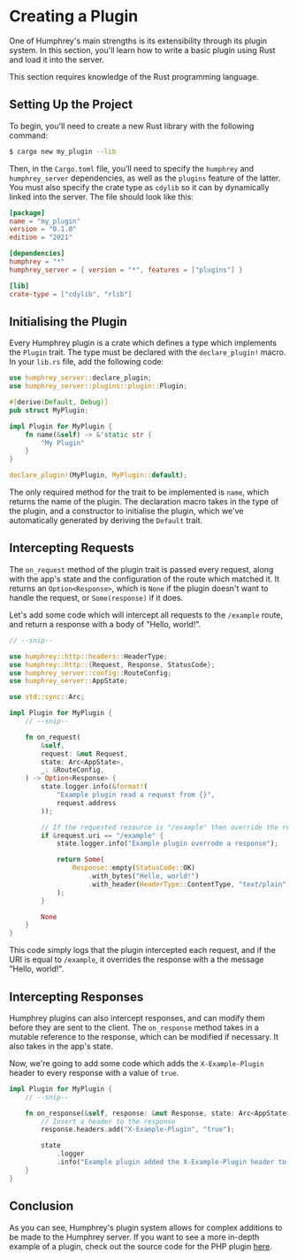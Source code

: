 # Creating a Plugin
One of Humphrey's main strengths is its extensibility through its plugin system. In this section, you'll learn how to write a basic plugin using Rust and load it into the server.

This section requires knowledge of the Rust programming language.

## Setting Up the Project
To begin, you'll need to create a new Rust library with the following command:

```sh
$ cargo new my_plugin --lib
```

Then, in the `Cargo.toml` file, you'll need to specify the `humphrey` and `humphrey_server` dependencies, as well as the `plugins` feature of the latter. You must also specify the crate type as `cdylib` so it can by dynamically linked into the server. The file should look like this:

```toml
[package]
name = "my_plugin"
version = "0.1.0"
edition = "2021"

[dependencies]
humphrey = "*"
humphrey_server = { version = "*", features = ["plugins"] }

[lib]
crate-type = ["cdylib", "rlib"]
```

## Initialising the Plugin
Every Humphrey plugin is a crate which defines a type which implements the `Plugin` trait. The type must be declared with the `declare_plugin!` macro. In your `lib.rs` file, add the following code:

```rs
use humphrey_server::declare_plugin;
use humphrey_server::plugins::plugin::Plugin;

#[derive(Default, Debug)]
pub struct MyPlugin;

impl Plugin for MyPlugin {
    fn name(&self) -> &'static str {
        "My Plugin"
    }
}

declare_plugin!(MyPlugin, MyPlugin::default);
```

The only required method for the trait to be implemented is `name`, which returns the name of the plugin. The declaration macro takes in the type of the plugin, and a constructor to initialise the plugin, which we've automatically generated by deriving the `Default` trait.

## Intercepting Requests
The `on_request` method of the plugin trait is passed every request, along with the app's state and the configuration of the route which matched it. It returns an `Option<Response>`, which is `None` if the plugin doesn't want to handle the request, or `Some(response)` if it does.

Let's add some code which will intercept all requests to the `/example` route, and return a response with a body of "Hello, world!".

```rs
// --snip--

use humphrey::http::headers::HeaderType;
use humphrey::http::{Request, Response, StatusCode};
use humphrey_server::config::RouteConfig;
use humphrey_server::AppState;

use std::sync::Arc;

impl Plugin for MyPlugin {
    // --snip--

    fn on_request(
        &self,
        request: &mut Request,
        state: Arc<AppState>,
        _: &RouteConfig,
    ) -> Option<Response> {
        state.logger.info(&format!(
            "Example plugin read a request from {}",
            request.address
        ));

        // If the requested resource is "/example" then override the response
        if &request.uri == "/example" {
            state.logger.info("Example plugin overrode a response");

            return Some(
                Response::empty(StatusCode::OK)
                    .with_bytes("Hello, world!")
                    .with_header(HeaderType::ContentType, "text/plain"),
            );
        }

        None
    }
}
```

This code simply logs that the plugin intercepted each request, and if the URI is equal to `/example`, it overrides the response with a the message "Hello, world!".

## Intercepting Responses
Humphrey plugins can also intercept responses, and can modify them before they are sent to the client. The `on_response` method takes in a mutable reference to the response, which can be modified if necessary. It also takes in the app's state.

Now, we're going to add some code which adds the `X-Example-Plugin` header to every response with a value of `true`.

```rs
impl Plugin for MyPlugin {
    // --snip--

    fn on_response(&self, response: &mut Response, state: Arc<AppState>) {
        // Insert a header to the response
        response.headers.add("X-Example-Plugin", "true");

        state
            .logger
            .info("Example plugin added the X-Example-Plugin header to a response");
    }
}
```

## Conclusion
As you can see, Humphrey's plugin system allows for complex additions to be made to the Humphrey server. If you want to see a more in-depth example of a plugin, check out the source code for the PHP plugin [here](https://github.com/w-henderson/Humphrey/tree/master/plugins/php).